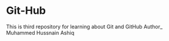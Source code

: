 # Git-Hub
This is third repository for learning about Git and GitHub
Author_ Muhammed Hussnain Ashiq

